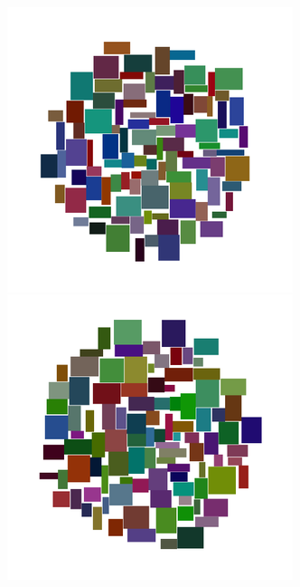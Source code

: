 ![](https://github.com/DarkSanny/tdd/blob/master/TagCloudVisualization/image1.png)
![](https://github.com/DarkSanny/tdd/blob/master/TagCloudVisualization/image2.png)
